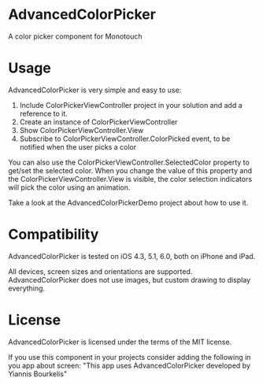 AdvancedColorPicker
===================

A color picker component for Monotouch



Usage
=====
AdvancedColorPicker is very simple and easy to use:

1. Include ColorPickerViewController project in your solution and add a reference to it.
2. Create an instance of ColorPickerViewController
3. Show ColorPickerViewController.View
4. Subscribe to ColorPickerViewController.ColorPicked event, to be notified when the user picks a color

You can also use the ColorPickerViewController.SelectedColor property to get/set the selected color. 
When you change the value of this property and the ColorPickerViewController.View is visible, the color
selection indicators will pick the color using an animation.

Take a look at the AdvancedColorPickerDemo project about how to use it.



Compatibility
==============
AdvancedColorPicker is tested on iOS 4.3, 5.1, 6.0, both on iPhone and iPad.

All devices, screen sizes and orientations are supported.
AdvancedColorPicker does not use images, but custom drawing to display everything.



License
========
AdvancedColorPicker is licensed under the terms of the MIT license.

If you use this component in your projects consider adding the following in you app about screen:
"This app uses AdvancedColorPicker developed by Yiannis Bourkelis"
